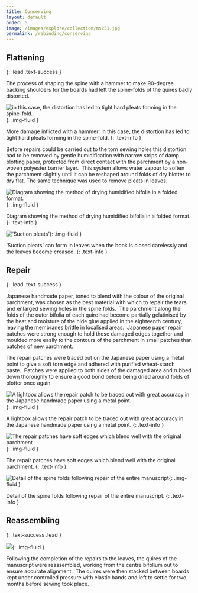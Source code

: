 ```yaml
---
title: Conserving
layout: default
order: 5
image: /images/explore/collection/ms251.jpg
permalink: /rebinding/conserving
---
```

## Flattening
{: .lead .text-success }

The process of shaping the spine with a hammer to make 90-degree backing shoulders for the boards had left the spine-folds of the quires badly distorted.  

![ in this case, the distortion has led to tight hard pleats forming in the spine-fold.]({{site.baseurl}}/images/rebinding/UT_4.1.JPG){: .img-fluid }

More damage inflicted with a hammer: in this case, the distortion has led to tight hard pleats forming in the spine-fold.
{: .text-info }

Before repairs could be carried out to the torn sewing holes this distortion had to be removed by gentle humidification with narrow strips of damp blotting paper, protected from direct contact with the parchment by a non-woven polyester barrier layer.  This system allows water vapour to soften the parchment slightly until it can be reshaped around folds of dry blotter to dry flat. The same technique was used to remove pleats in leaves. 

![Diagram showing the method of drying humidified bifolia in a folded format.]({{site.baseurl}}/images/rebinding/UTC_4.2.jpg){: .img-fluid }

Diagram showing the method of drying humidified bifolia in a folded format.
{: .text-info }

![‘Suction pleats’]({{site.baseurl}}/images/rebinding/4.3.jpg){: .img-fluid }

‘Suction pleats’ can form in leaves when the book is closed carelessly and the leaves become creased.
{: .text-info }

## Repair
{: .lead .text-success }

Japanese handmade paper, toned to blend with the colour of the original parchment, was chosen as the best material with which to repair the tears and enlarged sewing holes in the spine folds.  The parchment along the folds of the outer bifolia of each quire had become partially gelatinised by the heat and moisture of the hide glue applied in the eighteenth century, leaving the membranes brittle in localised areas.  Japanese paper repair patches were strong enough to hold these damaged edges together and moulded more easily to the contours of the parchment in small patches than patches of new parchment. 

The repair patches were traced out on the Japanese paper using a metal point to give a soft torn edge and adhered with purified wheat-starch paste.  Patches were applied to both sides of the damaged area and rubbed down thoroughly to ensure a good bond before being dried around folds of blotter once again.  

![A lightbox allows the repair patch to be traced out with great accuracy in the Japanese handmade paper using a metal point.]({{site.baseurl}}/images/rebinding/UTC_4.4.jpg){: .img-fluid }

A lightbox allows the repair patch to be traced out with great accuracy in the Japanese handmade paper using a metal point.
{: .text-info }

![The repair patches have soft edges which blend well with the original parchment]({{site.baseurl}}/images/rebinding/4.5.jpg){: .img-fluid }

The repair patches have soft edges which blend well with the original parchment.
{: .text-info }

![Detail of the spine folds following repair of the entire manuscript]({{site.baseurl}}/images/rebinding/utc_4.6.jpg){: .img-fluid }

Detail of the spine folds following repair of the entire manuscript.
{: .text-info }

## Reassembling
{: .text-success .lead }

![]({{site.baseurl}}/images/rebinding/UTC_4.7_0.jpg){: .img-fluid }

Following the completion of the repairs to the leaves, the quires of the manuscript were reassembled, working from the centre bifolium out to ensure accurate alignment.  The quires were then stacked between boards kept under controlled pressure with elastic bands and left to settle for two months before sewing took place.  
